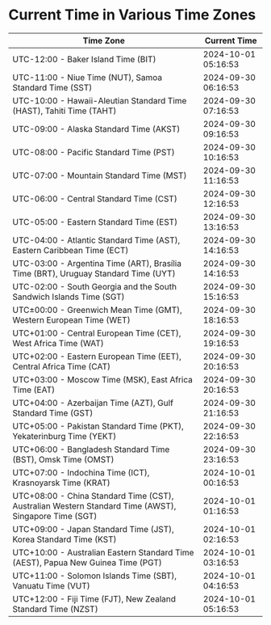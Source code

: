 # Current Time in Various Time Zones

| Time Zone | Current Time |
|-----------|--------------|
| UTC-12:00 - Baker Island Time (BIT) | 2024-10-01 05:16:53 |
| UTC-11:00 - Niue Time (NUT), Samoa Standard Time (SST) | 2024-09-30 06:16:53 |
| UTC-10:00 - Hawaii-Aleutian Standard Time (HAST), Tahiti Time (TAHT) | 2024-09-30 07:16:53 |
| UTC-09:00 - Alaska Standard Time (AKST) | 2024-09-30 09:16:53 |
| UTC-08:00 - Pacific Standard Time (PST) | 2024-09-30 10:16:53 |
| UTC-07:00 - Mountain Standard Time (MST) | 2024-09-30 11:16:53 |
| UTC-06:00 - Central Standard Time (CST) | 2024-09-30 12:16:53 |
| UTC-05:00 - Eastern Standard Time (EST) | 2024-09-30 13:16:53 |
| UTC-04:00 - Atlantic Standard Time (AST), Eastern Caribbean Time (ECT) | 2024-09-30 14:16:53 |
| UTC-03:00 - Argentina Time (ART), Brasília Time (BRT), Uruguay Standard Time (UYT) | 2024-09-30 14:16:53 |
| UTC-02:00 - South Georgia and the South Sandwich Islands Time (SGT) | 2024-09-30 15:16:53 |
| UTC±00:00 - Greenwich Mean Time (GMT), Western European Time (WET) | 2024-09-30 18:16:53 |
| UTC+01:00 - Central European Time (CET), West Africa Time (WAT) | 2024-09-30 19:16:53 |
| UTC+02:00 - Eastern European Time (EET), Central Africa Time (CAT) | 2024-09-30 20:16:53 |
| UTC+03:00 - Moscow Time (MSK), East Africa Time (EAT) | 2024-09-30 20:16:53 |
| UTC+04:00 - Azerbaijan Time (AZT), Gulf Standard Time (GST) | 2024-09-30 21:16:53 |
| UTC+05:00 - Pakistan Standard Time (PKT), Yekaterinburg Time (YEKT) | 2024-09-30 22:16:53 |
| UTC+06:00 - Bangladesh Standard Time (BST), Omsk Time (OMST) | 2024-09-30 23:16:53 |
| UTC+07:00 - Indochina Time (ICT), Krasnoyarsk Time (KRAT) | 2024-10-01 00:16:53 |
| UTC+08:00 - China Standard Time (CST), Australian Western Standard Time (AWST), Singapore Time (SGT) | 2024-10-01 01:16:53 |
| UTC+09:00 - Japan Standard Time (JST), Korea Standard Time (KST) | 2024-10-01 02:16:53 |
| UTC+10:00 - Australian Eastern Standard Time (AEST), Papua New Guinea Time (PGT) | 2024-10-01 03:16:53 |
| UTC+11:00 - Solomon Islands Time (SBT), Vanuatu Time (VUT) | 2024-10-01 04:16:53 |
| UTC+12:00 - Fiji Time (FJT), New Zealand Standard Time (NZST) | 2024-10-01 05:16:53 |

